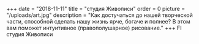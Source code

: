 +++
date = "2018-11-11"
title = "студия Живописи"
order = 0
picture = "/uploads/art.jpg"
description = "Как достучаться до нашей творческой части, способной сделать нашу жизнь ярче, богаче и полнее? В этом вам поможет интуитивное (правополушарное) рисование."
+++
FI
студия Живописи
